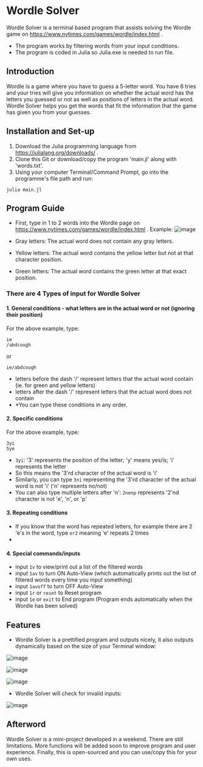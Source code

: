 # Wordle Solver
Wordle Solver is a terminal based program that assists solving the Wordle game on https://www.nytimes.com/games/wordle/index.html .
- The program works by filtering words from your input conditions. 
- The program is coded in Julia so Julia.exe is needed to run file.


## Introduction

Wordle is a game where you have to guess a 5-letter word. You have 6 tries and your tries will give you information on whether the actual word has the letters you guessed or not as well as positions of letters in the actual word. Wordle Solver helps you get the words that fit the information that the game has given you from your guesses.


## Installation and Set-up

1. Download the Julia programming language from https://julialang.org/downloads/ .
2. Clone this Git or download/copy the program 'main.jl' along with 'words.txt'.
3. Using your computer Terminal/Command Prompt, go into the programme's file path and run:

```
julia main.jl
```


## Program Guide

- First, type in 1 to 2 words into the Wordle page on https://www.nytimes.com/games/wordle/index.html .
  Example: 
![image](https://user-images.githubusercontent.com/90701608/212551008-38d7278e-f04d-4720-9355-5d118fe26fe6.png)

- Gray letters: The actual word does not contain any gray letters.
- Yellow letters: The actual word contains the yellow letter but not at that character position.
- Green letters: The actual word contains the green letter at that exact position.

### There are 4 Types of input for Wordle Solver
#### 1. General conditions - what letters are in the actual word or not (ignoring their position)
For the above example, type:
```
ie
/abdcough
```
  or
```
ie/abdcough
```
- letters before the dash '/' represent letters that the actual word contain (ie. for green and yellow letters)
- letters after the dash '/' represent letters that the actual word does not contain
- *You can type these conditions in any order.


#### 2. Specific conditions
For the above example, type:
```
3yi
5ye
```

- ```3yi```: '3' represents the position of the letter; 'y' means yes/is; 'i' represents the letter
- So this means the '3'rd character of the actual word is 'i'
- Similarly, you can type ```3ni``` representing the '3'rd character of the actual word is not 'i' ('n' represents no/not)
- You can also type multiple letters after 'n': ```2nenp``` represents '2'nd character is not 'e', 'n', or 'p'


#### 3. Repeating conditions
- If you know that the word has repeated letters, for example there are 2 'e's in the word, type ```er2``` meaning 'e' repeats 2 times
- 


#### 4. Special commands/inputs
- input ```1v``` to view/print out a list of the filtered words
- input ```1av``` to turn ON Auto-View (which automatically prints out the list of filtered words every time you input something)
- input ```1avoff``` to turn OFF Auto-View
- input ```1r``` or ```reset``` to Reset program
- input ```1e``` or ```exit``` to End program (Program ends automatically when the Wordle has been solved)


## Features

- Wordle Solver is a prettified program and outputs nicely, it also outputs dynamically based on the size of your Terminal window:

![image](https://user-images.githubusercontent.com/90701608/212552953-dc9cca69-bade-4245-afac-19c6e100de00.png)

![image](https://user-images.githubusercontent.com/90701608/212553887-7999291b-9c63-425c-8dae-34de0f827907.png)

![image](https://user-images.githubusercontent.com/90701608/212554602-f1ed3752-19ca-4e48-934b-d69b4b1ca056.png)

- Wordle Solver will check for invalid inputs:

![image](https://user-images.githubusercontent.com/90701608/212554548-1ec27c93-e9dd-498a-b29e-d530a6bbccad.png)


## Afterword

Wordle Solver is a mini-project developed in a weekend. There are still limitations. More functions will be added soon to improve program and user experience. Finally, this is open-sourced and you can use/copy this for your own uses.


